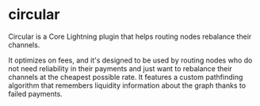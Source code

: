 # circular

Circular is a Core Lightning plugin that helps routing nodes rebalance their channels.

It optimizes on fees, and it's designed to be used by routing nodes who do not need reliability in their payments and just want to rebalance their channels at the cheapest possible rate.
It features a custom pathfinding algorithm that remembers liquidity information about the graph thanks to failed payments.

